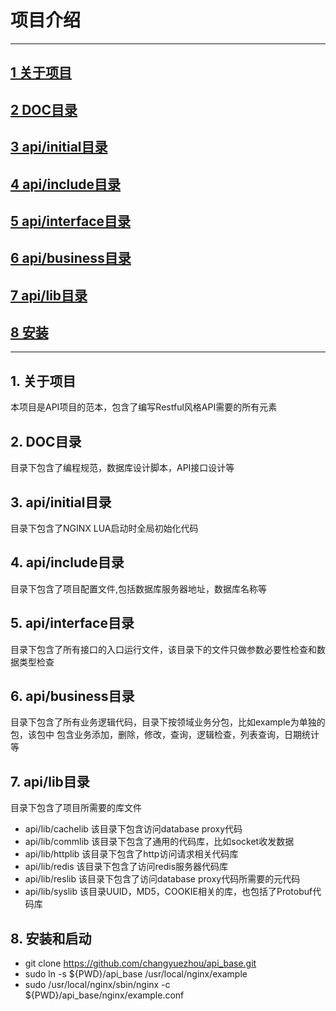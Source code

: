 #  项目介绍
-------------------
## [1 关于项目](#about_doc)
## [2 DOC目录](#doc_dir)
## [3 api/initial目录](#initial)
## [4 api/include目录](#include)
## [5 api/interface目录](#interface)
## [6 api/business目录](#business)
## [7 api/lib目录](#lib)
## [8 安装](#install)

-------------------
## 1. 关于项目 <a name="about_doc"/>
   本项目是API项目的范本，包含了编写Restful风格API需要的所有元素
   
## 2. DOC目录 <a name="doc_dir"/>
   目录下包含了编程规范，数据库设计脚本，API接口设计等
   
## 3. api/initial目录 <a name="initial"/>
   目录下包含了NGINX LUA启动时全局初始化代码
   
## 4. api/include目录 <a name="include"/>
   目录下包含了项目配置文件,包括数据库服务器地址，数据库名称等   
   
## 5. api/interface目录 <a name="interface"/>
   目录下包含了所有接口的入口运行文件，该目录下的文件只做参数必要性检查和数据类型检查  
   
## 6. api/business目录 <a name="business"/>
   目录下包含了所有业务逻辑代码，目录下按领域业务分包，比如example为单独的包，该包中
   包含业务添加，删除，修改，查询，逻辑检查，列表查询，日期统计等   
   
## 7. api/lib目录 <a name="lib"/>
   目录下包含了项目所需要的库文件
*  api/lib/cachelib 该目录下包含访问database proxy代码
*  api/lib/commlib 该目录下包含了通用的代码库，比如socket收发数据
*  api/lib/httplib 该目录下包含了http访问请求相关代码库
*  api/lib/redis 该目录下包含了访问redis服务器代码库
*  api/lib/reslib 该目录下包含了访问database proxy代码所需要的元代码
*  api/lib/syslib 该目录UUID，MD5，COOKIE相关的库，也包括了Protobuf代码库    
        
## 8. 安装和启动 <a name="install"/>    
*  git clone https://github.com/changyuezhou/api_base.git
*  sudo ln -s ${PWD}/api_base /usr/local/nginx/example
*  sudo /usr/local/nginx/sbin/nginx -c ${PWD}/api_base/nginx/example.conf     
